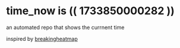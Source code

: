 # time_now is (( 1733850000282 ))

an automated repo that shows the currnent time

inspired by [breakingheatmap](https://github.com/breakingheatmap/breakingheatmap)